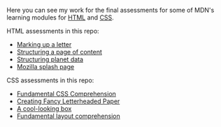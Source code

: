 Here you can see my work for the final assessments for some of MDN's learning modules for [HTML](https://developer.mozilla.org/en-US/docs/Learn/HTML) and [CSS](https://developer.mozilla.org/en-US/docs/Web/CSS).

HTML assessments in this repo:
- [Marking up a letter](https://developer.mozilla.org/en-US/docs/Learn/HTML/Introduction_to_HTML/Marking_up_a_letter)
- [Structuring a page of content](https://developer.mozilla.org/en-US/docs/Learn/HTML/Introduction_to_HTML/Structuring_a_page_of_content)
- [Structuring planet data](https://developer.mozilla.org/en-US/docs/Learn/HTML/Tables/Structuring_planet_data)
- [Mozilla splash page](https://developer.mozilla.org/en-US/docs/Learn/HTML/Multimedia_and_embedding/Mozilla_splash_page)

CSS assessments in this repo:
- [Fundamental CSS Comprehension](https://developer.mozilla.org/en-US/docs/Learn/CSS/Building_blocks/Fundamental_CSS_comprehension)
- [Creating Fancy Letterheaded Paper](https://developer.mozilla.org/en-US/docs/Learn/CSS/Building_blocks/Creating_fancy_letterheaded_paper)
- [A cool-looking box](https://developer.mozilla.org/en-US/docs/Learn/CSS/Building_blocks/A_cool_looking_box)
- [Fundamental layout comprehension](https://developer.mozilla.org/en-US/docs/Learn/CSS/CSS_layout/Fundamental_Layout_Comprehension)
